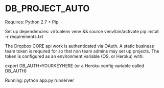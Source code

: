 # DB_PROJECT_AUTO

Requires:
Python 2.7 +
Pip

Set up dependencies:
virtualenv venv && source venv/bin/activate
pip install -r requirements.txt

The Dropbox CORE api work is authenticated via OAuth. 
A static business team token is required for so that non team admins may set up projects. 
The token is configured as an environment variable (OS, or Heroku) with: 

export DB_AUTH=YOURKEYHERE
(or a Heroku config variable called DB_AUTH)

Running:
python app.py runserver